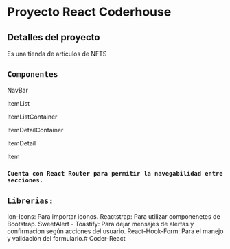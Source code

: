 # Proyecto React Coderhouse


## Detalles del proyecto

Es una tienda de artículos de NFTS

## `Componentes`

NavBar

ItemList

ItemListContainer

ItemDetailContainer

ItemDetail

Item



### `Cuenta con React Router para permitir la navegabilidad entre secciones.`

## `Librerias:`
Ion-Icons: Para importar iconos.
Reactstrap: Para utilizar componenetes de Bootstrap.
SweetAlert - Toastify: Para dejar mensajes de alertas y confirmacion según acciones del usuario.
React-Hook-Form: Para el manejo y validación del formulario.#   C o d e r - R e a c t  
 
